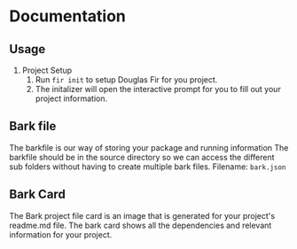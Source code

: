 # Documentation

## Usage
1. Project Setup
   1. Run `fir init` to setup Douglas Fir for you project. 
   2. The initalizer will open the interactive prompt for you to fill out your project information.

## Bark file
The barkfile is our way of storing your package and running information 
The barkfile should be in the source directory so we can access the different sub folders without having to create multiple bark files.
Filename: `bark.json`

## Bark Card
The Bark project file card is an image that is generated for your project's readme.md file. The bark card shows all the dependencies and relevant information for your project.